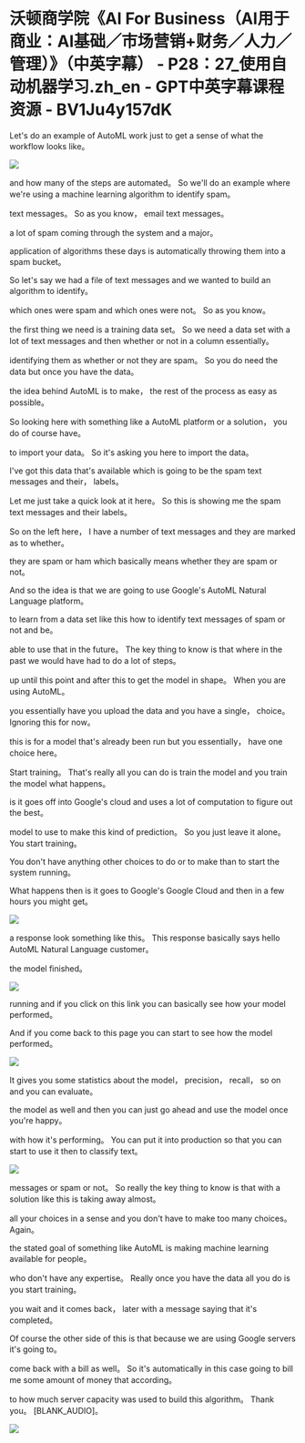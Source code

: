 # 沃顿商学院《AI For Business（AI用于商业：AI基础／市场营销+财务／人力／管理）》（中英字幕） - P28：27_使用自动机器学习.zh_en - GPT中英字幕课程资源 - BV1Ju4y157dK

 Let's do an example of AutoML work just to get a sense of what the workflow looks like。



![](img/0d60ee873685b5150ec47929d8f3369d_1.png)

 and how many of the steps are automated。 So we'll do an example where we're using a machine learning algorithm to identify spam。

 text messages。 So as you know， email text messages。

 a lot of spam coming through the system and a major。

 application of algorithms these days is automatically throwing them into a spam bucket。

 So let's say we had a file of text messages and we wanted to build an algorithm to identify。

 which ones were spam and which ones were not。 So as you know。

 the first thing we need is a training data set。 So we need a data set with a lot of text messages and then whether or not in a column essentially。

 identifying them as whether or not they are spam。 So you do need the data but once you have the data。

 the idea behind AutoML is to make， the rest of the process as easy as possible。

 So looking here with something like a AutoML platform or a solution， you do of course have。

 to import your data。 So it's asking you here to import the data。

 I've got this data that's available which is going to be the spam text messages and their， labels。

 Let me just take a quick look at it here。 So this is showing me the spam text messages and their labels。

 So on the left here， I have a number of text messages and they are marked as to whether。

 they are spam or ham which basically means whether they are spam or not。

 And so the idea is that we are going to use Google's AutoML Natural Language platform。

 to learn from a data set like this how to identify text messages of spam or not and be。

 able to use that in the future。 The key thing to know is that where in the past we would have had to do a lot of steps。

 up until this point and after this to get the model in shape。 When you are using AutoML。

 you essentially have you upload the data and you have a single， choice。 Ignoring this for now。

 this is for a model that's already been run but you essentially， have one choice here。

 Start training。 That's really all you can do is train the model and you train the model what happens。

 is it goes off into Google's cloud and uses a lot of computation to figure out the best。

 model to use to make this kind of prediction。 So you just leave it alone。 You start training。

 You don't have anything other choices to do or to make than to start the system running。

 What happens then is it goes to Google's Google Cloud and then in a few hours you might get。



![](img/0d60ee873685b5150ec47929d8f3369d_3.png)

 a response look something like this。 This response basically says hello AutoML Natural Language customer。

 the model finished。

![](img/0d60ee873685b5150ec47929d8f3369d_5.png)

 running and if you click on this link you can basically see how your model performed。

 And if you come back to this page you can start to see how the model performed。



![](img/0d60ee873685b5150ec47929d8f3369d_7.png)

 It gives you some statistics about the model， precision， recall， so on and you can evaluate。

 the model as well and then you can just go ahead and use the model once you're happy。

 with how it's performing。 You can put it into production so that you can start to use it then to classify text。



![](img/0d60ee873685b5150ec47929d8f3369d_9.png)

 messages or spam or not。 So really the key thing to know is that with a solution like this is taking away almost。

 all your choices in a sense and you don't have to make too many choices。 Again。

 the stated goal of something like AutoML is making machine learning available for people。

 who don't have any expertise。 Really once you have the data all you do is you start training。

 you wait and it comes back， later with a message saying that it's completed。

 Of course the other side of this is that because we are using Google servers it's going to。

 come back with a bill as well。 So it's automatically in this case going to bill me some amount of money that according。

 to how much server capacity was used to build this algorithm。 Thank you。 [BLANK_AUDIO]。



![](img/0d60ee873685b5150ec47929d8f3369d_11.png)